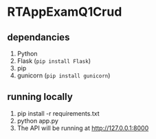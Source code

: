 # RTAppExamQ1Crud

## dependancies
1. Python 
2. Flask  (`pip install Flask`)
3. pip 
4. gunicorn (`pip install gunicorn`)
 
## running locally
1.    pip install -r requirements.txt
2.    python app.py
3. The API will be running at http://127.0.0.1:8000